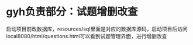 # gyh负责部分：试题增删改查
启动项目前改数据库，resources/sql里面是对应的数据库源码，启动项目后访问local8080/html/questions.html可以看到试题管理界面，进行增删改查
